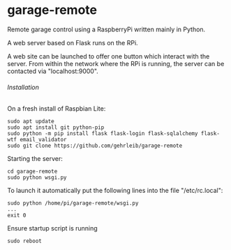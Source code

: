 # garage-remote

Remote garage control using a RaspberryPi written mainly in Python.

A web server based on Flask runs on the RPi.

A web site can be launched to offer one button  which interact with the server. From within the network where the RPi is running, the server can be contacted via "localhost:9000".

###### Installation

On a fresh install of Raspbian Lite:

```
sudo apt update
sudo apt install git python-pip
sudo python -m pip install flask flask-login flask-sqlalchemy flask-wtf email_validator
sudo git clone https://github.com/gehrleib/garage-remote
```

Starting the server:

```
cd garage-remote
sudo python wsgi.py
```

To launch it automatically put the following lines into the file "/etc/rc.local":

```
sudo python /home/pi/garage-remote/wsgi.py
...
exit 0
```

Ensure startup script is running

```
sudo reboot
```